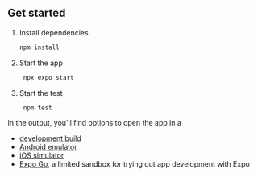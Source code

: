 ## Get started

1. Install dependencies

   ```bash
   npm install
   ```

2. Start the app

   ```bash
    npx expo start
   ```

3. Start the test

   ```bash
    npm test
   ```

In the output, you'll find options to open the app in a

- [development build](https://docs.expo.dev/develop/development-builds/introduction/)
- [Android emulator](https://docs.expo.dev/workflow/android-studio-emulator/)
- [iOS simulator](https://docs.expo.dev/workflow/ios-simulator/)
- [Expo Go](https://expo.dev/go), a limited sandbox for trying out app development with Expo
